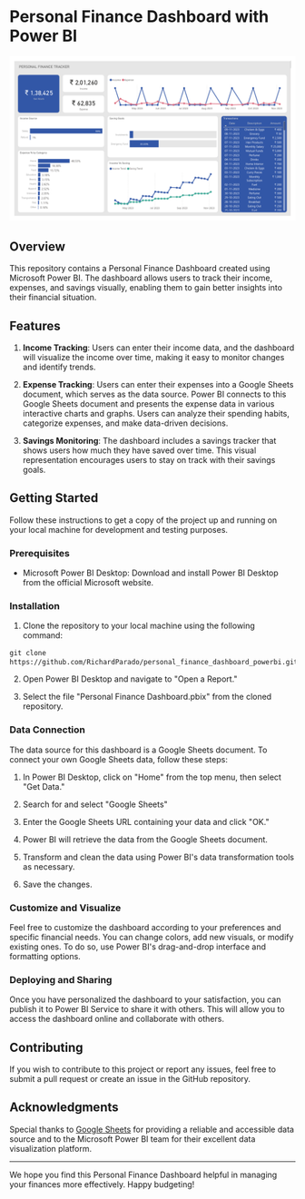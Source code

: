 # Personal Finance Dashboard with Power BI

![Personal Finance Dashboard](https://github.com/RichardParado/personal_website/blob/main/assets/images/Personal%20Finance%20Dashboard%20-%20Thumbnail.png)


## Overview

This repository contains a Personal Finance Dashboard created using Microsoft Power BI. The dashboard allows users to track their income, expenses, and savings visually, enabling them to gain better insights into their financial situation.

## Features

1. **Income Tracking**: Users can enter their income data, and the dashboard will visualize the income over time, making it easy to monitor changes and identify trends.

2. **Expense Tracking**: Users can enter their expenses into a Google Sheets document, which serves as the data source. Power BI connects to this Google Sheets document and presents the expense data in various interactive charts and graphs. Users can analyze their spending habits, categorize expenses, and make data-driven decisions.

3. **Savings Monitoring**: The dashboard includes a savings tracker that shows users how much they have saved over time. This visual representation encourages users to stay on track with their savings goals.


## Getting Started

Follow these instructions to get a copy of the project up and running on your local machine for development and testing purposes.

### Prerequisites

- Microsoft Power BI Desktop: Download and install Power BI Desktop from the official Microsoft website.

### Installation

1. Clone the repository to your local machine using the following command:

```
git clone https://github.com/RichardParado/personal_finance_dashboard_powerbi.git
```

2. Open Power BI Desktop and navigate to "Open a Report."

3. Select the file "Personal Finance Dashboard.pbix" from the cloned repository.

### Data Connection

The data source for this dashboard is a Google Sheets document. To connect your own Google Sheets data, follow these steps:

1. In Power BI Desktop, click on "Home" from the top menu, then select "Get Data."

2. Search for and select "Google Sheets"

3. Enter the Google Sheets URL containing your data and click "OK."

4. Power BI will retrieve the data from the Google Sheets document.

5. Transform and clean the data using Power BI's data transformation tools as necessary.

6. Save the changes.

### Customize and Visualize

Feel free to customize the dashboard according to your preferences and specific financial needs. You can change colors, add new visuals, or modify existing ones. To do so, use Power BI's drag-and-drop interface and formatting options.

### Deploying and Sharing

Once you have personalized the dashboard to your satisfaction, you can publish it to Power BI Service to share it with others. This will allow you to access the dashboard online and collaborate with others.

## Contributing

If you wish to contribute to this project or report any issues, feel free to submit a pull request or create an issue in the GitHub repository.


## Acknowledgments

Special thanks to [Google Sheets](https://www.google.com/sheets) for providing a reliable and accessible data source and to the Microsoft Power BI team for their excellent data visualization platform.

---

We hope you find this Personal Finance Dashboard helpful in managing your finances more effectively. Happy budgeting!